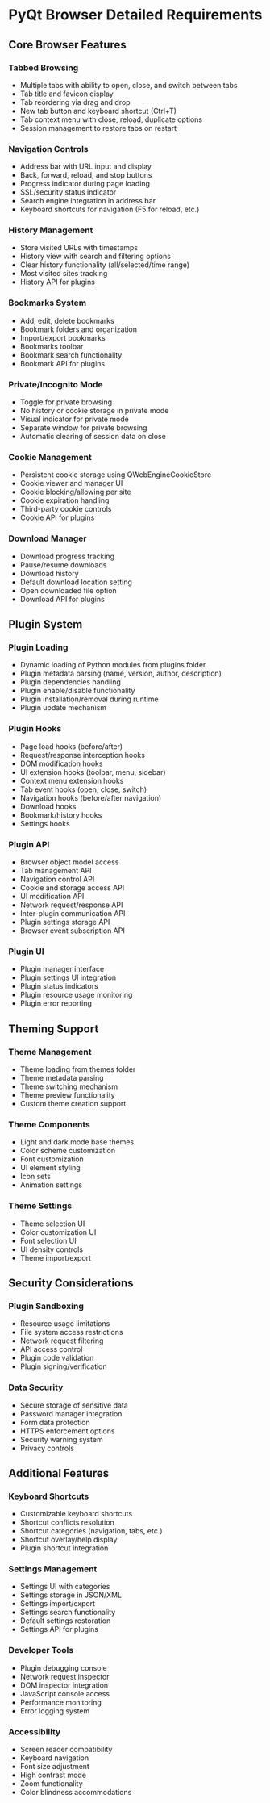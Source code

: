 # PyQt Browser Detailed Requirements

## Core Browser Features

### Tabbed Browsing
- Multiple tabs with ability to open, close, and switch between tabs
- Tab title and favicon display
- Tab reordering via drag and drop
- New tab button and keyboard shortcut (Ctrl+T)
- Tab context menu with close, reload, duplicate options
- Session management to restore tabs on restart

### Navigation Controls
- Address bar with URL input and display
- Back, forward, reload, and stop buttons
- Progress indicator during page loading
- SSL/security status indicator
- Search engine integration in address bar
- Keyboard shortcuts for navigation (F5 for reload, etc.)

### History Management
- Store visited URLs with timestamps
- History view with search and filtering options
- Clear history functionality (all/selected/time range)
- Most visited sites tracking
- History API for plugins

### Bookmarks System
- Add, edit, delete bookmarks
- Bookmark folders and organization
- Import/export bookmarks
- Bookmarks toolbar
- Bookmark search functionality
- Bookmark API for plugins

### Private/Incognito Mode
- Toggle for private browsing
- No history or cookie storage in private mode
- Visual indicator for private mode
- Separate window for private browsing
- Automatic clearing of session data on close

### Cookie Management
- Persistent cookie storage using QWebEngineCookieStore
- Cookie viewer and manager UI
- Cookie blocking/allowing per site
- Cookie expiration handling
- Third-party cookie controls
- Cookie API for plugins

### Download Manager
- Download progress tracking
- Pause/resume downloads
- Download history
- Default download location setting
- Open downloaded file option
- Download API for plugins

## Plugin System

### Plugin Loading
- Dynamic loading of Python modules from plugins folder
- Plugin metadata parsing (name, version, author, description)
- Plugin dependencies handling
- Plugin enable/disable functionality
- Plugin installation/removal during runtime
- Plugin update mechanism

### Plugin Hooks
- Page load hooks (before/after)
- Request/response interception hooks
- DOM modification hooks
- UI extension hooks (toolbar, menu, sidebar)
- Context menu extension hooks
- Tab event hooks (open, close, switch)
- Navigation hooks (before/after navigation)
- Download hooks
- Bookmark/history hooks
- Settings hooks

### Plugin API
- Browser object model access
- Tab management API
- Navigation control API
- Cookie and storage access API
- UI modification API
- Network request/response API
- Inter-plugin communication API
- Plugin settings storage API
- Browser event subscription API

### Plugin UI
- Plugin manager interface
- Plugin settings UI integration
- Plugin status indicators
- Plugin resource usage monitoring
- Plugin error reporting

## Theming Support

### Theme Management
- Theme loading from themes folder
- Theme metadata parsing
- Theme switching mechanism
- Theme preview functionality
- Custom theme creation support

### Theme Components
- Light and dark mode base themes
- Color scheme customization
- Font customization
- UI element styling
- Icon sets
- Animation settings

### Theme Settings
- Theme selection UI
- Color customization UI
- Font selection UI
- UI density controls
- Theme import/export

## Security Considerations

### Plugin Sandboxing
- Resource usage limitations
- File system access restrictions
- Network request filtering
- API access control
- Plugin code validation
- Plugin signing/verification

### Data Security
- Secure storage of sensitive data
- Password manager integration
- Form data protection
- HTTPS enforcement options
- Security warning system
- Privacy controls

## Additional Features

### Keyboard Shortcuts
- Customizable keyboard shortcuts
- Shortcut conflicts resolution
- Shortcut categories (navigation, tabs, etc.)
- Shortcut overlay/help display
- Plugin shortcut integration

### Settings Management
- Settings UI with categories
- Settings storage in JSON/XML
- Settings import/export
- Settings search functionality
- Default settings restoration
- Settings API for plugins

### Developer Tools
- Plugin debugging console
- Network request inspector
- DOM inspector integration
- JavaScript console access
- Performance monitoring
- Error logging system

### Accessibility
- Screen reader compatibility
- Keyboard navigation
- Font size adjustment
- High contrast mode
- Zoom functionality
- Color blindness accommodations
